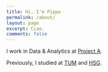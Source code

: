 ```yaml
---
title: Hi, I'm Pippo
permalink: /about/
layout: page
excerpt: Ciao.
comments: false
---
```


I work in Data & Analytics at <a href="https://www.project-a.com" target="_blank" rel="noopener">Project A</a>.

Previously, I studied at <a href="https://www.wi.tum.de/" target="_blank" rel="noopener">TUM</a> and <a href="https://www.unisg.ch/" target="_blank" rel="noopener">HSG</a>.

